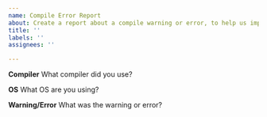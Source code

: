 ```yaml
---
name: Compile Error Report
about: Create a report about a compile warning or error, to help us improve!
title: ''
labels: ''
assignees: ''

---
```


**Compiler**
What compiler did you use?

**OS**
What OS are you using?

**Warning/Error**
What was the warning or error?